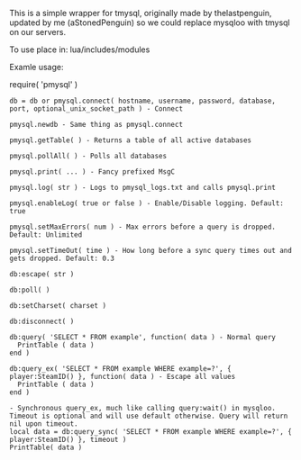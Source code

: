 This is a simple wrapper for tmysql, originally made by thelastpenguin, updated by me (aStonedPenguin) so we could replace mysqloo with tmysql on our servers.

To use place in: lua/includes/modules

Examle usage:

require( 'pmysql' )

	db = db or pmysql.connect( hostname, username, password, database, port, optional_unix_socket_path ) - Connect

	pmysql.newdb - Same thing as pmysql.connect

	pmysql.getTable( ) - Returns a table of all active databases

	pmysql.pollAll( ) - Polls all databases

	pmysql.print( ... ) - Fancy prefixed MsgC

	pmysql.log( str ) - Logs to pmysql_logs.txt and calls pmysql.print

	pmysql.enableLog( true or false ) - Enable/Disable logging. Default: true

	pmysql.setMaxErrors( num ) - Max errors before a query is dropped. Default: Unlimited

	pmysql.setTimeOut( time ) - How long before a sync query times out and gets dropped. Default: 0.3

	db:escape( str )

	db:poll( )

	db:setCharset( charset )

	db:disconnect( )

	db:query( 'SELECT * FROM example', function( data ) - Normal query
	  PrintTable ( data )
	end )

	db:query_ex( 'SELECT * FROM example WHERE example=?', { player:SteamID() }, function( data ) - Escape all values
	  PrintTable ( data )
	end )

	- Synchronous query_ex, much like calling query:wait() in mysqloo. Timeout is optional and will use default otherwise. Query will return nil upon timeout.
	local data = db:query_sync( 'SELECT * FROM example WHERE example=?', { player:SteamID() }, timeout ) 
	PrintTable( data )

